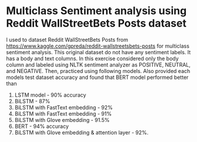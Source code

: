 # Multiclass Sentiment analysis using Reddit WallStreetBets Posts dataset

I used to dataset Reddit WallStreetBets Posts from https://www.kaggle.com/gpreda/reddit-wallstreetsbets-posts for multiclass sentiment analysis. This original dataset do not have any sentiment labels. It has a body and text columns. In this exercise considered only the body column and labeled using NLTK sentiment analyzer as POSITIVE, NEUTRAL, and NEGATIVE. Then, practiced using following models. Also provided each models test dataset accuracy and found that BERT model performed better than 

1. LSTM model - 90% accuracy 
2. BiLSTM - 87% 
3. BiLSTM with FastText embedding - 92%  
4. BiLSTM with FastText embedding - 91% 
5. BiLSTM with Glove embedding - 91.5% 
6. BERT - 94% accuracy 
7. BiLSTM with Glove embedding & attention layer - 92%.

